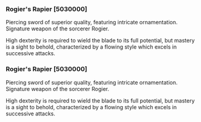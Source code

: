 ### Rogier's Rapier [5030000]

Piercing sword of superior quality, featuring intricate ornamentation. Signature weapon of the sorcerer Rogier.

High dexterity is required to wield the blade to its full potential, but mastery is a sight to behold, characterized by a flowing style which excels in successive attacks.### Rogier's Rapier [5030000]

Piercing sword of superior quality, featuring intricate ornamentation. Signature weapon of the sorcerer Rogier.

High dexterity is required to wield the blade to its full potential, but mastery is a sight to behold, characterized by a flowing style which excels in successive attacks.